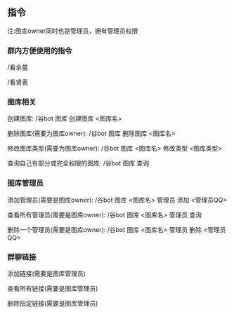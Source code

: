 ## 指令

注:图库owner同时也是管理员，拥有管理员权限

### 群内方便使用的指令

/看余量

/看肾表

### 图库相关

创建图库: /谷bot 图库 创建图库 <图库名>

删除图库(需要为图库owner): /谷bot 图库 删除图库 <图库名>

修改图库类型(需要为图库owner): /谷bot 图库 <图库名> 修改类型 <图库类型>

查询自己有部分或完全权限的图库: /谷bot 图库 查询


### 图库管理员

添加管理员(需要是图库owner): /谷bot 图库 <图库名> 管理员 添加 <管理员QQ>

查看所有管理员(需要是图库owner): /谷bot 图库 <图库名> 管理员 查询

删除一个管理员(需要是图库owner): /谷bot 图库 <图库名> 管理员 删除 <管理员QQ>

### 群聊链接

添加链接(需要是图库管理员)

查看所有链接(需要是图库管理员)

删除指定链接(需要是图库管理员)